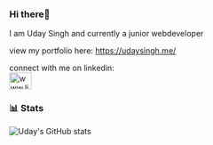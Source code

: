 ### Hi there👋

I am Uday Singh and currently a junior webdeveloper 

view my portfolio here:
https://udaysingh.me/

connect with me on linkedin: <br>
<a href="https://www.linkedin.com/in/uday-singh-8a5093252/" target="blank"><img align="center" src="https://raw.githubusercontent.com/rahuldkjain/github-profile-readme-generator/master/src/images/icons/Social/linked-in-alt.svg" alt="www.linkedin.com/in/nabil-salimi-5a5616267" height="30" width="40" /></a>
</p>


### 📊 Stats

![Uday's GitHub stats](https://github-readme-stats.vercel.app/api?username=UdaySNG&show_icons=true&theme=gruvbox)

<!-- ![GitHub Streak](https://streak-stats.demolab.com?user=ForrestKnight&theme=gruvbox&border_radius=4.5) -->

#

<!--
**Uday-Singh1/Uday-Singh1** is a ✨ _special_ ✨ repository because its `README.md` (this file) appears on your GitHub profile.

Here are some ideas to get you started:

- 🔭 I’m currently working on ...
- 🌱 I’m currently learning ...
- 👯 I’m looking to collaborate on ...
- 🤔 I’m looking for help with ...
- 💬 Ask me about ...
- 📫 How to reach me: ...
- 😄 Pronouns: ...
- ⚡ Fun fact: ...
-->
